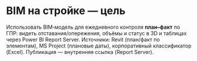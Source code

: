 # BIM на стройке — цель

Использовать BIM‑модель для ежедневного контроля **план–факт** по ГПР: видеть отставания/опережения, объёмы и статус в 3D и таблицах через Power BI Report Server. Источники: Revit (план/факт по элементам), MS Project (плановые даты), корпоративный классификатор (Excel). Публикация — внутренняя ссылка (Report Server).
